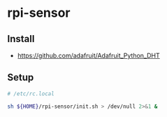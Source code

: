 # rpi-sensor

## Install

- https://github.com/adafruit/Adafruit_Python_DHT

## Setup

```bash
# /etc/rc.local

sh ${HOME}/rpi-sensor/init.sh > /dev/null 2>&1 &
```

